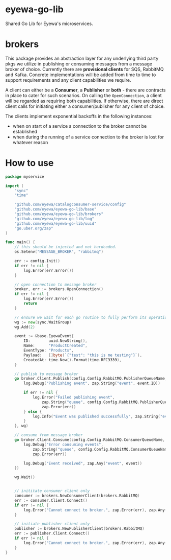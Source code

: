 # eyewa-go-lib
Shared Go Lib for Eyewa's microservices.

# brokers
This package provides an abstraction layer for any underlying third party pkgs we utilize in publishing or consuming messages from a message broker of choice. Currently there are **provisional clients** for SQS, RabbitMQ and Kafka. Concrete implementations will be added from time to time to support requirements and any client capabilities we require.

A client can either be a **Consumer**, a **Publisher** or **both** - there are contracts in place to cater for such scenarios. On calling the `OpenConnection`, a client will be regarded as requiring both capabilities. If otherwise, there are direct client calls for initiating either a consumer/publisher for any client of choice.

The clients implement exponential backoffs in the following instances:
- when on start of a service a connection to the broker cannot be established
- when during the running of a service connection to the broker is lost for whatever reason

# How to use

```go
package myservice

import (
	"sync"
	"time"

	"github.com/eyewa/catalogconsumer-service/config"
	"github.com/eyewa/eyewa-go-lib/base"
	"github.com/eyewa/eyewa-go-lib/brokers"
	"github.com/eyewa/eyewa-go-lib/log"
	"github.com/eyewa/eyewa-go-lib/uuid"
	"go.uber.org/zap"
)

func main() {
	// this should be injected and not hardcoded.
	os.Setenv("MESSAGE_BROKER", "rabbitmq") 

	err := config.Init()
	if err != nil {
		log.Error(err.Error())
	}

	// open connection to message broker
	broker, err := brokers.OpenConnection()
	if err != nil {
		log.Error(err.Error())
		return
	}

	// ensure we wait for each go routine to fully perform its operations.
	wg := new(sync.WaitGroup)
	wg.Add(2)

	event := &base.EyewaEvent{
		ID:        uuid.NewString(),
		Name:      "ProductCreated",
		EventType: "Products",
		Payload:   []byte(`{"test": "this is me testing"}`),
		CreatedAt: time.Now().Format(time.RFC3339),
	}

	// publish to message broker
	go broker.Client.Publish(config.Config.RabbitMQ.PublisherQueueName, event, func(event *base.EyewaEvent, err error) {
		log.Debug("Publishing event", zap.String("event", event.ID))

		if err != nil {
			log.Error("Failed publishing event",
				zap.String("queue", config.Config.RabbitMQ.PublisherQueueName),
				zap.Error(err))
		} else {
			log.Info("Event was published successfully", zap.String("event", event.ID))
		}
	}, wg)

	// consume from message broker
	go broker.Client.Consume(config.Config.RabbitMQ.ConsumerQueueName, func(event *base.EyewaEvent, err error) {
		log.Debug("Error consuming events",
			zap.String("queue", config.Config.RabbitMQ.ConsumerQueueName),
			zap.Error(err))

		log.Debug("Event received", zap.Any("event", event))
	})

	wg.Wait()


	// inititate consumer client only
	consumer := brokers.NewConsumerClient(brokers.RabbitMQ)
	err := consumer.Client.Connect()
	if err != nil {
		log.Error("Cannot connect to broker.", zap.Error(err), zap.Any("client", consumer.Client))
	}

	// initiate publisher client only
	publisher := brokers.NewPublisherClient(brokers.RabbitMQ)
	err := publisher.Client.Connect()
	if err != nil {
		log.Error("Cannot connect to broker.", zap.Error(err), zap.Any("client", publisher.Client))
	}
}
```
